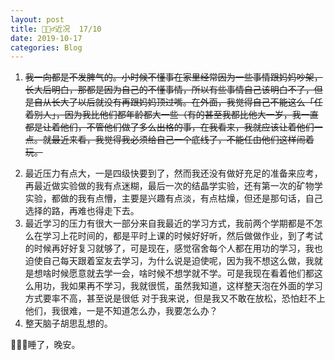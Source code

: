 ```yaml
---
layout: post
title: 🙍🏻‍♂️近况  17/10
date: 2019-10-17
categories: Blog
---
```


1. ~~我一向都是不发脾气的。小时候不懂事在家里经常因为一些事情跟妈妈吵架，长大后明白，那都是因为自己的不懂事情，所以有些事情自己该明白不了，但是自从长大了以后就没有再跟妈妈顶过嘴。在外面，我觉得自己不能这么「任着别人」，因为我比他们都年龄都大一些（有的甚至我都比他大一岁，我一直都是让着他们，不管他们做了多么出格的事，在我看来，我就应该让着他们一点。就最近来看，我觉得我必须给自己一个底线了，不能任由他们这样闹着玩。~~
<!--more -->
2. 最近压力有点大，一是四级快要到了，然而我还没有做好充足的准备来应考，再最近做实验做的我有点迷糊，最后一次的结晶学实验，还有第一次的矿物学实验，都做的我有点懵，主要是兴趣有点淡，有点枯燥，但还是那句话，自己选择的路，再难也得走下去。
3. 最近学习的压力有很大一部分来自我最近的学习方式，我前两个学期都是不怎么在学习上花时间的，都是平时上课的时候好好听，然后做做作业，到了考试的时候再好好复习就够了，可是现在，感觉宿舍每个人都在用功的学习，我也迫使自己每天跟着室友去学习，为什么说是迫使呢，因为我不想这么做，我就是想啥时候愿意就去学一会，啥时候不想学就不学。可是我现在看着他们都这么用功，我如果再不学习，我就很慌，虽然我知道，这样整天泡在外面的学习方式要率不高，甚至说是很低 对于我来说，但是我又不敢在放松，恐怕赶不上他们，我很难，一是不知道怎么办，我要怎么办？
4. 整天脑子胡思乱想的。

🌃🌌🌉睡了，晚安。


